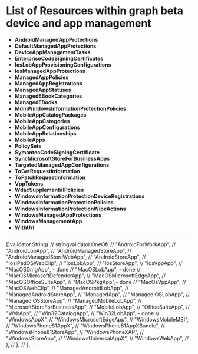 # List of Resources within graph beta device and app management

- **AndroidManagedAppProtections**  
- **DefaultManagedAppProtections**  
- **DeviceAppManagementTasks**  
- **EnterpriseCodeSigningCertificates**  
- **IosLobAppProvisioningConfigurations**  
- **IosManagedAppProtections**  
- **ManagedAppPolicies**  
- **ManagedAppRegistrations**  
- **ManagedAppStatuses**  
- **ManagedEBookCategories**  
- **ManagedEBooks**  
- **MdmWindowsInformationProtectionPolicies**  
- **MobileAppCatalogPackages**  
- **MobileAppCategories**  
- **MobileAppConfigurations**  
- **MobileAppRelationships**  
- **MobileApps**
- **PolicySets**  
- **SymantecCodeSigningCertificate**  
- **SyncMicrosoftStoreForBusinessApps**  
- **TargetedManagedAppConfigurations**  
- **ToGetRequestInformation**  
- **ToPatchRequestInformation**  
- **VppTokens**  
- **WdacSupplementalPolicies**  
- **WindowsInformationProtectionDeviceRegistrations**  
- **WindowsInformationProtectionPolicies**  
- **WindowsInformationProtectionWipeActions**  
- **WindowsManagedAppProtections**  
- **WindowsManagementApp**  
- **WithUrl**

---
[]validator.String{
			// 		stringvalidator.OneOf(
			// 			"AndroidForWorkApp",
			// 			"AndroidLobApp",
			// 			"AndroidManagedStoreApp",
			// 			"AndroidManagedStoreWebApp",
			// 			"AndroidStoreApp",
			// 			"IosiPadOSWebClip",
			// 			"IosLobApp",
			// 			"IosStoreApp",
			// 			"IosVppApp",
			// 			"MacOSDmgApp", - done
			// 			"MacOSLobApp", - done
			// 			"MacOSMicrosoftDefenderApp",
			// 			"MacOSMicrosoftEdgeApp",
			// 			"MacOSOfficeSuiteApp",
			// 			"MacOSPkgApp",- done
			// 			"MacOsVppApp",
			// 			"MacOSWebClip",
			// 			"ManagedAndroidLobApp",
			// 			"ManagedAndroidStoreApp",
			// 			"ManagedApp",
			// 			"ManagedIOSLobApp",
			// 			"ManagedIOSStoreApp",
			// 			"ManagedMobileLobApp",
			// 			"MicrosoftStoreForBusinessApp",
			// 			"MobileLobApp",
			// 			"OfficeSuiteApp",
			// 			"WebApp",
			// 			"Win32CatalogApp",
			// 			"Win32LobApp", - done
			// 			"WindowsAppX",
			// 			"WindowsMicrosoftEdgeApp",
			// 			"WindowsMobileMSI",
			// 			"WindowsPhone81AppX",
			// 			"WindowsPhone81AppXBundle",
			// 			"WindowsPhone81StoreApp",
			// 			"WindowsPhoneXAP",
			// 			"WindowsStoreApp",
			// 			"WindowsUniversalAppX",
			// 			"WindowsWebApp",
			// 		),
			// 	},
			// },
      ---
